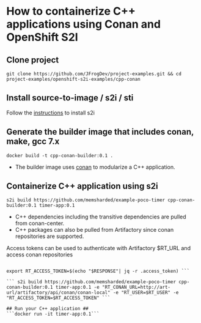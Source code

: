 # How to containerize C++ applications using Conan and OpenShift S2I #

## Clone project ##
``` git clone https://github.com/JFrogDev/project-examples.git && cd project-examples/openshift-s2i-examples/cpp-conan ```

## Install source-to-image / s2i / sti ##
Follow the [instructions](https://github.com/openshift/source-to-image#installation) to install s2i

## Generate the builder image that includes conan, make, gcc 7.x ##
``` docker build -t cpp-conan-builder:0.1 . ```

* The builder image uses [conan](http://docs.conan.io/en/latest/introduction.html) to modularize a C++ application.


## Containerize C++ application using s2i ##
```s2i build https://github.com/memsharded/example-poco-timer cpp-conan-builder:0.1 timer-app:0.1```

* C++ dependencies including the transitive dependencies are pulled from conan-center. 
* C++ packages can also be pulled from Artifactory since conan repositories are supported.

Access tokens can be used to authenticate with Artifactory $RT_URL and access conan repositories


``` export RESPONSE=$(curl -H "X-JFrog-Art-Api:$RT_API_KEY" -XPOST "$RT_URL/api/security/token" -d "username=$RT_USER" -d "scope=member-of-groups:readers" -d "expires_in=600")

export RT_ACCESS_TOKEN=$(echo "$RESPONSE"| jq -r .access_token) ```

``` s2i build https://github.com/memsharded/example-poco-timer cpp-conan-builder:0.1 timer-app:0.1 -e "RT_CONAN_URL=http://art-url/artifactory/api/conan/conan-local" -e "RT_USER=$RT_USER" -e "RT_ACCESS_TOKEN=$RT_ACCESS_TOKEN" ```

## Run your C++ application ##
```docker run -it timer-app:0.1```


